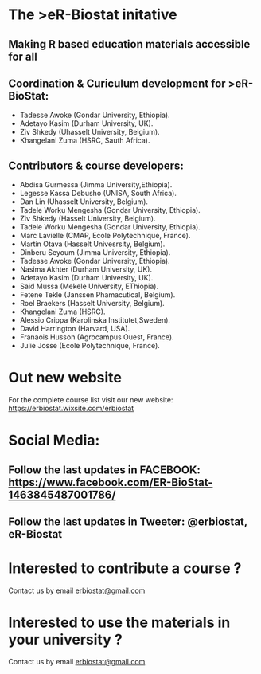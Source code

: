 # The >eR-Biostat initative

## Making R based education materials accessible for all

## Coordination & Curiculum development for >eR-BioStat:
 * Tadesse Awoke (Gondar University, Ethiopia).
 * Adetayo Kasim (Durham University, UK).
 * Ziv Shkedy (Uhasselt University, Belgium).
 * Khangelani Zuma (HSRC, Sauth Africa).

## Contributors & course developers:

 * Abdisa Gurmessa (Jimma University,Ethiopia).
 * Legesse Kassa Debusho (UNISA, South Africa).
 * Dan Lin (Uhasselt University, Belgium).
 * Tadele Worku Mengesha (Gondar University, Ethiopia).
 * Ziv Shkedy (Hasselt University, Belgium).
 * Tadele Worku Mengesha (Gondar University, Ethiopia).
 * Marc Lavielle (CMAP, Ecole Polytechnique, France).
 * Martin Otava (Hasselt Univesrsity, Belgium).
 * Dinberu Seyoum (Jimma University, Ethiopia).
 * Tadesse Awoke (Gondar University, Ethiopia).
 * Nasima Akhter (Durham University, UK).
 * Adetayo Kasim (Durham University, UK).
 * Said Mussa (Mekele University, EThiopia).
 * Fetene Tekle (Janssen Phamacutical, Belgium).
 * Roel Braekers (Hasselt University, Belgium).
 * Khangelani Zuma (HSRC).
 * Alessio Crippa (Karolinska Institutet,Sweden).
 * David Harrington (Harvard, USA).
 * Franaois Husson (Agrocampus Ouest, France).
 * Julie Josse (Ecole Polytechnique, France).

# Out new website

For the complete course list visit our new website: https://erbiostat.wixsite.com/erbiostat

# Social Media:
## Follow the last updates in FACEBOOK: https://www.facebook.com/ER-BioStat-1463845487001786/
## Follow the last updates in Tweeter: @erbiostat, eR-Biostat
# Interested to contribute a course ?
Contact us by email erbiostat@gmail.com
# Interested to use the materials in your university ?
Contact us by email erbiostat@gmail.com
  

